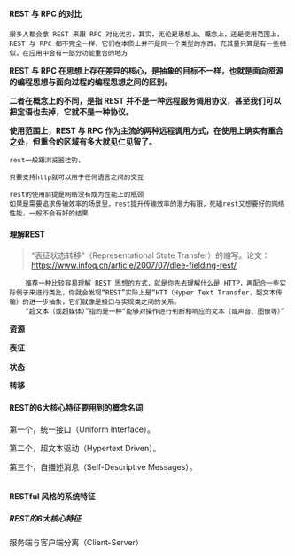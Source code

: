 



#### REST 与 RPC 的对比

~~~
很多人都会拿 REST 来跟 RPC 对比优劣，其实，无论是思想上、概念上，还是使用范围上，REST 与 RPC 都不完全一样，它们在本质上并不是同一个类型的东西，充其量只算是有一些相似，在应用中会有一部分功能重合的地方

~~~

 **REST 与 RPC 在思想上存在差异的核心，是抽象的目标不一样，也就是面向资源的编程思想与面向过程的编程思想之间的区别。**

**二者在概念上的不同，是指 REST 并不是一种远程服务调用协议，甚至我们可以把定语也去掉，它就不是一种协议。**

**使用范围上，REST 与 RPC 作为主流的两种远程调用方式，在使用上确实有重合之处，但重合的区域有多大就见仁见智了。**



~~~
rest一般跟浏览器挂钩，

只要支持http就可以用于任何语言之间的交互

rest的使用前提是网络没有成为性能上的瓶颈
如果是需要追求传输效率的场景里，rest提升传输效率的潜力有限，死磕rest又想要好的网络性能，一般不会有好的结果
~~~



#### 理解REST

> “表征状态转移”（Representational State Transfer）的缩写。论文：https://www.infoq.cn/article/2007/07/dlee-fielding-rest/

~~~
	推荐一种比较容易理解 REST 思想的方式，就是你先去理解什么是 HTTP，再配合一些实际例子来进行类比，你就会发现“REST”实际上是“HTT（Hyper Text Transfer，超文本传输）的进一步抽象，它们就像是接口与实现类之间的关系。
	“超文本（或超媒体）”指的是一种“能够对操作进行判断和响应的文本（或声音、图像等）”
~~~



**资源**

**表征**

**状态**

**转移**



#### REST的6大核心特征要用到的概念名词



第一个，统一接口（Uniform Interface）。

第二个，超文本驱动（Hypertext Driven）。

第三个，自描述消息（Self-Descriptive Messages）。

~~~~
~~~~





#### RESTful 风格的系统特征



##### REST的6大核心特征

服务端与客户端分离（Client-Server）




















